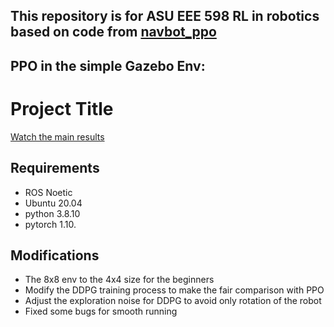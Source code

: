 
## This repository is for ASU EEE 598 RL in robotics based on code from [navbot_ppo](https://github.com/hamidthri/navbot_ppo)

## PPO in the simple Gazebo Env:
# Project Title

[Watch the main results](RL_in_robotics/project/src/simple_env_basic_reward_PPO_1.mp4)

## Requirements
- ROS Noetic
- Ubuntu 20.04
- python 3.8.10
- pytorch 1.10.

## Modifications

- The 8x8 env to the 4x4 size for the beginners
- Modify the DDPG training process to make the fair comparison with PPO
- Adjust the exploration noise for DDPG to avoid only rotation of the robot
- Fixed some bugs for smooth running
